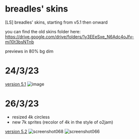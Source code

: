 # breadles' skins
[LS] breadles' skins, starting from v5.1 then onward

you can find the old skins folder here: https://drive.google.com/drive/folders/1y3EEeSxe_N6Adc4oJfv-mi10t3bsNTnb

previews in 80% bg dim
# 24/3/23
[version 5.1](https://drive.google.com/u/0/uc?id=1cU4to8dUaxiPiFvEeVi_s0zLG9-5LLVV&export=download)
![image](https://user-images.githubusercontent.com/101068519/227696085-39d5f752-db43-42bd-9ce1-b09fa550f05e.png)

# 26/3/23
 - resized 4k circless
 - new 7k sprites (recolor of 4k in the style of o2jam)

[version 5.2](https://drive.google.com/u/0/uc?id=1-BmZYY77xSAdQgzM9IqaEzwqXuc9Hl7s&export=download)
![screenshot068](https://user-images.githubusercontent.com/101068519/227756375-15f6b3e6-bfc4-4e9c-87df-f94b25cecc6b.png)
![screenshot066](https://user-images.githubusercontent.com/101068519/227756376-109e8e96-f739-403c-a30b-8679033b5ae5.png)
